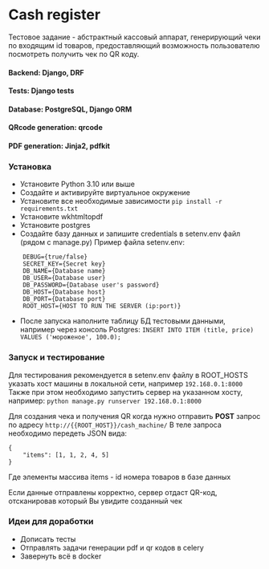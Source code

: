 # Cash register

Тестовое задание - абстрактный кассовый аппарат, генерирующий чеки по входящим id товаров, предоставляющий возможность пользователю посмотреть получить чек по QR коду.

#### Backend: Django, DRF
#### Tests: Django tests
#### Database: PostgreSQL, Django ORM
#### QRcode generation: qrcode
#### PDF generation: Jinja2, pdfkit

### Установка

- Установите Python 3.10 или выше
- Создайте и активируйте виртуальное окружение
- Установите все необходимые зависимости `pip install -r requirements.txt`
- Установите wkhtmltopdf
- Установите postgres
- Создайте базу данных и запишите credentials в setenv.env файл (рядом с manage.py)
Пример файла setenv.env:
```
    DEBUG={true/false}
    SECRET_KEY={Secret key}
    DB_NAME={Database name}
    DB_USER={Database user}
    DB_PASSWORD={Database user's password}
    DB_HOST={Database host}
    DB_PORT={Database port}
    ROOT_HOST={HOST TO RUN THE SERVER (ip:port)}
```
- После запуска наполните таблицу БД тестовыми данными, например через консоль Postgres:
`INSERT INTO ITEM (title, price) VALUES ('мороженое', 100.0);`

### Запуск и тестирование

Для тестирования рекомендуется в setenv.env файлу в ROOT_HOSTS указать хост машины в локальной сети, например `192.168.0.1:8000`
Также при этом необходимо запустить сервер на указанном хосту, например: `python manage.py runserver 192.168.0.1:8000`

Для создания чека и получения QR когда нужно отправить **POST** запрос по адресу `http://{{ROOT_HOST}}/cash_machine/`
В теле запроса необходимо передеть JSON вида: 
```
{
	"items": [1, 1, 2, 4, 5]
}
```
Где элементы массива items - id номера товаров в базе данных

Если данные отправлены корректно, сервер отдаст QR-код, отсканировав который Вы увидите созданный чек

### Идеи для доработки

- Дописать тесты
- Отправлять задачи генерации pdf и qr кодов в celery
- Завернуть всё в docker
